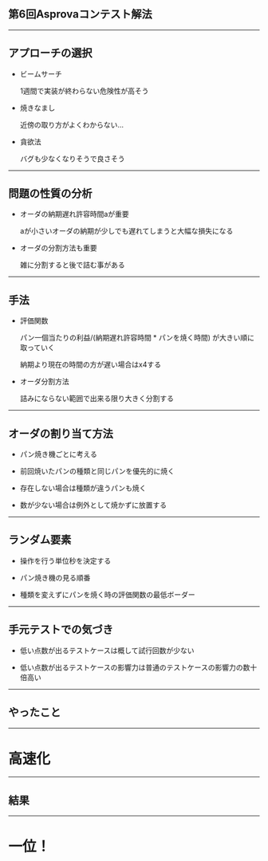 ## 第6回Asprovaコンテスト解法

---

## アプローチの選択

- ビームサーチ

  1週間で実装が終わらない危険性が高そう
- 焼きなまし

  近傍の取り方がよくわからない…
- 貪欲法
  
  バグも少なくなりそうで良さそう

---

## 問題の性質の分析

- オーダの納期遅れ許容時間aが重要

  aが小さいオーダの納期が少しでも遅れてしまうと大幅な損失になる

- オーダの分割方法も重要
 
  雑に分割すると後で詰む事がある
---

## 手法

- 評価関数

  パン一個当たりの利益/(納期遅れ許容時間 * パンを焼く時間) が大きい順に取っていく
  
    納期より現在の時間の方が遅い場合はx4する
    
- オーダ分割方法

  詰みにならない範囲で出来る限り大きく分割する
  
---

## オーダの割り当て方法

- パン焼き機ごとに考える

- 前回焼いたパンの種類と同じパンを優先的に焼く

- 存在しない場合は種類が違うパンも焼く

- 数が少ない場合は例外として焼かずに放置する

---

## ランダム要素

- 操作を行う単位秒を決定する

- パン焼き機の見る順番

- 種類を変えずにパンを焼く時の評価関数の最低ボーダー

---

## 手元テストでの気づき

- 低い点数が出るテストケースは概して試行回数が少ない

- 低い点数が出るテストケースの影響力は普通のテストケースの影響力の数十倍高い

---

## やったこと

---

# 高速化

---

## 結果

---

# 一位！
